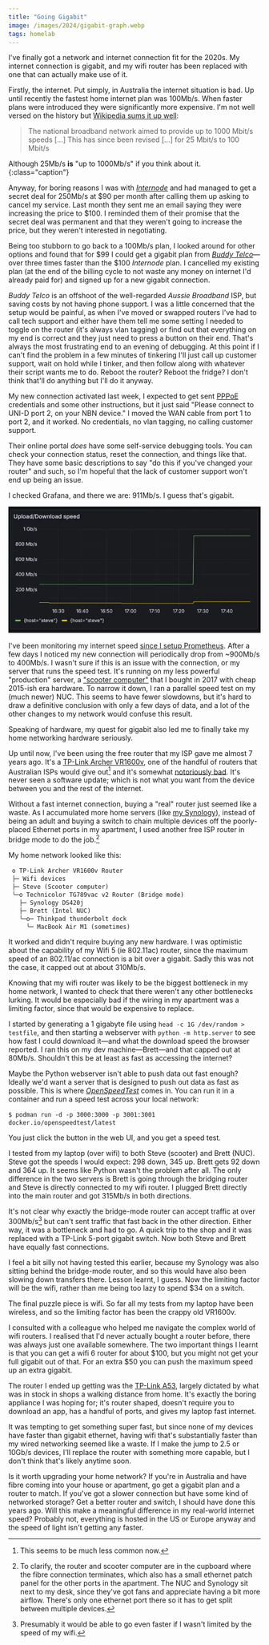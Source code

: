 ```yaml
---
title: "Going Gigabit"
image: /images/2024/gigabit-graph.webp
tags: homelab
---
```


I've finally got a network and internet connection fit for the 2020s. My internet connection is gigabit, and my wifi router has been replaced with one that can actually make use of it.

Firstly, the internet. Put simply, in Australia the internet situation is bad. Up until recently the fastest home internet plan was 100Mb/s. When faster plans were introduced they were significantly more expensive. I'm not well versed on the history but [Wikipedia sums it up well](https://en.wikipedia.org/wiki/Internet_in_Australia):

> The national broadband network aimed to provide up to 1000 Mbit/s speeds [...] This has since been revised [...] for 25 Mbit/s to 100 Mbit/s

Although 25Mb/s **is** "up to 1000Mb/s" if you think about it.
{:class="caption"}

Anyway, for boring reasons I was with [_Internode_](https://en.wikipedia.org/wiki/Internode_(ISP)) and had managed to get a secret deal for 250Mb/s at $90 per month after calling them up asking to cancel my service. Last month they sent me an email saying they were increasing the price to $100. I reminded them of their promise that the secret deal was permanent and that they weren't going to increase the price, but they weren't interested in negotiating.

Being too stubborn to go back to a 100Mb/s plan, I looked around for other options and found that for $99 I could get a gigabit plan from [_Buddy Telco_][buddy]—over three times faster than the $100 _Internode_ plan. I cancelled my existing plan (at the end of the billing cycle to not waste any money on internet I'd already paid for) and signed up for a new gigabit connection.

[buddy]: https://www.canstarblue.com.au/internet/aussie-broadband-launches-buddy-telco/

_Buddy Telco_ is an offshoot of the well-regarded _Aussie Broadband_ ISP, but saving costs by not having phone support. I was a little concerned that the setup would be painful, as when I've moved or swapped routers I've had to call tech support and either have them tell me some setting I needed to toggle on the router (it's always vlan tagging) or find out that everything on my end is correct and they just need to press a button on their end. That's always the most frustrating end to an evening of debugging. At this point if I can't find the problem in a few minutes of tinkering I'll just call up customer support, wait on hold while I tinker, and then follow along with whatever their script wants me to do. Reboot the router? Reboot the fridge? I don't think that'll do anything but I'll do it anyway.

My new connection activated last week, I expected to get sent [PPPoE][pppoe] credentials and some other instructions, but it just said "Please connect to UNI-D port 2, on your NBN device." I moved the WAN cable from port 1 to port 2, and it worked. No credentials, no vlan tagging, no calling customer support.

[pppoe]: https://en.wikipedia.org/wiki/Point-to-Point_Protocol_over_Ethernet

Their online portal _does_ have some self-service debugging tools. You can check your connection status, reset the connection, and things like that. They have some basic descriptions to say "do this if you've changed your router" and such, so I'm hopeful that the lack of customer support won't end up being an issue.

I checked Grafana, and there we are: 911Mb/s. I guess that's gigabit.

![Graph from Grafana showing connection speed increase from 269Mb/s to 911Mb/s](/images/2024/gigabit-graph.webp)

I've been monitoring my internet speed [since I setup Prometheus](/2023/07/16/simple-home-server-monitoring-with-prometheus-in-podman/). After a few days I noticed my new connection will periodically drop from ~900Mb/s to 400Mb/s. I wasn't sure if this is an issue with the connection, or my server that runs the speed test. It's running on my less powerful "production" server, a ["scooter computer"](https://blog.codinghorror.com/the-scooter-computer/) that I bought in 2017 with cheap 2015-ish era hardware. To narrow it down, I ran a parallel speed test on my (much newer) NUC. This seems to have fewer slowdowns, but it's hard to draw a definitive conclusion with only a few days of data, and a lot of the other changes to my network would confuse this result.

Speaking of hardware, my quest for gigabit also led me to finally take my home networking hardware seriously.

Up until now, I've been using the free router that my ISP gave me almost 7 years ago. It's a [TP-Link Archer VR1600v](https://www.tp-link.com/au/service-provider/xdsl/archer-vr1600v/), one of the handful of routers that Australian ISPs would give out[^no-routers] and it's somewhat [notoriously bad](https://www.markhansen.co.nz/doubled-ping/). It's never seen a software update; which is not what you want from the device between you and the rest of the internet.

[^no-routers]: This seems to be much less common now.

Without a fast internet connection, buying a "real" router just seemed like a waste. As I accumulated more home servers (like [my Synology](/2023/07/03/picking-a-synology/)), instead of being an adult and buying a switch to chain multiple devices off the poorly-placed Ethernet ports in my apartment, I used another free ISP router in bridge mode to do the job.[^positioning]

[^positioning]: To clarify, the router and scooter computer are in the cupboard where the fibre connection terminates, which also has a small ethernet patch panel for the other ports in the apartment. The NUC and Synology sit next to my desk, since they've got fans and appreciate having a bit more airflow. There's only one ethernet port there[^port-placement] so it has to get split between multiple devices.

[^port-placement]: I want to have a serious word with whoever decided the ethernet port placement in this apartment. There are more ports by my bed than there are at my desk. Are they expecting me to use an alarm clock with wired networking?

My home network looked like this:

```
 o TP-Link Archer VR1600v Router
 ├─ Wifi devices
 ├─ Steve (Scooter computer)
 ╰─o Technicolor TG789vac v2 Router (Bridge mode)
   ├─ Synology DS420j
   ├─ Brett (Intel NUC)
   ╰─o─ Thinkpad thunderbolt dock
     ╰─ MacBook Air M1 (sometimes)
```

It worked and didn't require buying any new hardware. I was optimistic about the capability of my Wifi 5 (ie 802.11ac) router, since the maximum speed of an 802.11/ac connection is a bit over a gigabit. Sadly this was not the case, it capped out at about 310Mb/s.

Knowing that my wifi router was likely to be the biggest bottleneck in my home network, I wanted to check that there weren't any other bottlenecks lurking. It would be especially bad if the wiring in my apartment was a limiting factor, since that would be expensive to replace.

I started by generating a 1 gigabyte file using `head -c 1G /dev/random > testfile`, and then starting a webserver with `python -m http.server` to see how fast I could download it—and what the download speed the browser reported. I ran this on my dev machine—Brett—and that capped out at 80Mb/s. Shouldn't this be at least as fast as accessing the internet?

Maybe the Python webserver isn't able to push data out fast enough? Ideally we'd want a server that is designed to push out data as fast as possible. This is where [_OpenSpeedTest_](https://openspeedtest.com) comes in. You can run it in a container and run a speed test across your local network:

```console
$ podman run -d -p 3000:3000 -p 3001:3001 docker.io/openspeedtest/latest
```

You just click the button in the web UI, and you get a speed test.

I tested from my laptop (over wifi) to both Steve (scooter) and Brett (NUC). Steve got the speeds I would expect: 298 down, 345 up. Brett gets 92 down and 364 up. It seems like Python wasn't the problem after all. The only difference in the two servers is Brett is going through the bridging router and Steve is directly connected to my wifi router. I plugged Brett directly into the main router and got 315Mb/s in both directions.

It's not clear why exactly the bridge-mode router can accept traffic at over 300Mb/s[^faster-not-wifi] but can't sent traffic that fast back in the other direction. Either way, it was a bottleneck and had to go. A quick trip to the shop and it was replaced with a TP-Link 5-port gigabit switch. Now both Steve and Brett have equally fast connections.

[^faster-not-wifi]: Presumably it would be able to go even faster if I wasn't limited by the speed of my wifi.

I feel a bit silly not having tested this earlier, because my Synology was also sitting behind the bridge-mode router, and so this would have also been slowing down transfers there. Lesson learnt, I guess. Now the limiting factor will be the wifi, rather than me being too lazy to spend $34 on a switch.

The final puzzle piece is wifi. So far all my tests from my laptop have been wireless, and so the limiting factor has been the crappy old VR1600v.

I consulted with a colleague who helped me navigate the complex world of wifi routers. I realised that I'd never actually bought a router before, there was always just one available somewhere. The two important things I learnt is that you can get a wifi 6 router for about $100, but you might not get your full gigabit out of that. For an extra $50 you can push the maximum speed up an extra gigabit.

The router I ended up getting was the [TP-Link A53][a53], largely dictated by what was in stock in shops a walking distance from home. It's exactly the boring appliance I was hoping for; it's router shaped, doesn't require you to download an app, has a handful of ports, and gives my laptop fast internet.

[a53]: https://www.tp-link.com/au/home-networking/wifi-router/archer-ax53/

It was tempting to get something super fast, but since none of my devices have faster than gigabit ethernet, having wifi that's substantially faster than my wired networking seemed like a waste. If I make the jump to 2.5 or 10Gb/s devices, I'll replace the router with something more capable, but I don't think that's likely anytime soon.

Is it worth upgrading your home network? If you're in Australia and have fibre coming into your house or apartment, go get a gigabit plan and a router to match. If you've got a slower connection but have some kind of networked storage? Get a better router and switch, I should have done this years ago. Will this make a meaningful difference in my real-world internet speed? Probably not, everything is hosted in the US or Europe anyway and the speed of light isn't getting any faster.
